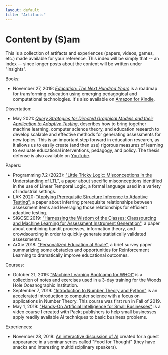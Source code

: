 ```yaml
---
layout: default
title: "Artifacts"
---
```

# Content by (S)am
This is a collection of artifacts and experiences (papers, videos, games, etc.) made available for your reference. This index will be simply that -- an index -- since longer posts about the content will be written under "insights".

Books:  
* November 27, 2019: [*Education: The Next Hundred Years*](https://www.barnesandnoble.com/w/education-s-am/1135136001?ean=9781078748520) is a roadmap for transforming education using emerging pedagogical and computational technologies. It's also available on [Amazon for Kindle](https://www.amazon.com/dp/B081ZMRYJJ).

Dissertation:
* May 2021: [*Query Strategies for Directed Graphical Models and their Application to Adaptive Testing*](https://www.overleaf.com/read/cntdgjvmngmv), describes how to bring together machine learning, computer science theory, and education research to develop scalable and effective methods for generating assessments for new topics.  This is an important step forward in education research, as it allows us to easily create (and then use) rigorous measures of learning to evaluate educational interventions, pedagogy, and policy. The thesis defense is also available on [YouTube](https://www.youtube.com/watch?v=itGg9PVduWQ).

Papers:
* Programming 7.2 (2023): ["Little Tricky Logic: Misconceptions in the Understanding of LTL"](/artifacts/papers/Programming_2023.pdf), a paper about specific misconceptions identified in the use of Linear Temporal Logic, a formal language used in a variety of industrial settings.
* LAK 2020: ["Applying Prerequisite Structure Inference to Adaptive Testing"](/artifacts/papers/LAK_2020.pdf), a paper about inferring prerequisite relationships between assessment items and leveraging those relationships for efficient adaptive testing.
* SIGCSE 2019: ["Harnessing the Wisdom of the Classes: Classsourcing and Machine Learning for Assessment Instrument Generation"](/artifacts/papers/SIGCSE_2019.pdf), a paper about combining bandit processes, information theory, and crowdsourcing in order to quickly generate statistically validated assessments.
* ArXiv 2018: ["Personalized Education at Scale"](https://arxiv.org/pdf/1809.10025.pdf), a brief survey paper summarizing some obstacles and opportunities for Reinforcement Learning to dramatically improve educational outcomes.

Courses:
* October 21, 2019: ["Machine Learning Bootcamp for WHOI"](https://github.com/Sam-Saarinen/WHOI-ML) is a collection of notes and exercises used in a 3-day training for the Woods Hole Oceanographic Institution.
* September 7, 2019: ["Introduction to Number Theory and Python"](https://github.com/Sam-Saarinen/WHOI-ML) is an accelerated introduction to computer science with a focus on applications in Number Theory. This course was first run in Fall of 2019.
* May 1, 2019: ["Hands-On Artificial Intelligence for Small Businesses"](https://www.packtpub.com/big-data-and-business-intelligence/hands-artificial-intelligence-small-businesses-video) is a video course I created with Packt publishers to help small businesses apply readily available AI techniques to basic business problems.

Experiences:
* November 28, 2018: [An interactive discussion of AI](/artifacts/AI-Food-for-Thought/) created for a guest appearance in a seminar series called "Food for Thought" (they have snacks and interesting multidisciplinary speakers).
